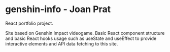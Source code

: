# genshin-info - Joan Prat
React portfolio project.

Site based on Genshin Impact videogame. Basic React component structure and basic React hooks usage such as useState and useEffect to provide interactive elements and API data fetching to this site.